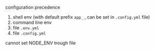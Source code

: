 configuration precedence

1. shell env (with default prefix `app_` , can be set in `.config.yml` file)
2. command line env
3. file `.env.yml`
4. file `.config.yml`

cannot set NODE_ENV trough file
